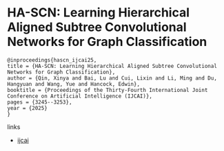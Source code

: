 # HA-SCN: Learning Hierarchical Aligned Subtree Convolutional Networks for Graph Classification

```
@inproceedings{hascn_ijcai25,
title = {HA-SCN: Learning Hierarchical Aligned Subtree Convolutional Networks for Graph Classification},
author = {Qin, Xinya and Bai, Lu and Cui, Lixin and Li, Ming and Du, Hangyuan and Wang, Yue and Hancock, Edwin},
booktitle = {Proceedings of the Thirty-Fourth International Joint Conference on Artificial Intelligence (IJCAI)},
pages = {3245--3253},
year = {2025}
}
```

links
- [ijcai](https://www.ijcai.org/proceedings/2025/361)
